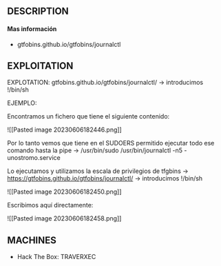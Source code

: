 
## DESCRIPTION



#### Mas información
* gtfobins.github.io/gtfobins/journalctl


## EXPLOITATION

EXPLOTATION: gtfobins.github.io/gtfobins/journalctl/ → introducimos !/bin/sh

EJEMPLO:

Encontramos un fichero que tiene el siguiente contenido:

![[Pasted image 20230606182446.png]]

Por lo tanto vemos que tiene en el SUDOERS permitido ejecutar todo ese comando hasta la pipe → /usr/bin/sudo /usr/bin/journalctl -n5 -unostromo.service 

Lo ejecutamos y utilizamos la escala de privilegios de tfgbins → https://gtfobins.github.io/gtfobins/journalctl/ → introducimos !/bin/sh

![[Pasted image 20230606182450.png]]

Escribimos aquí directamente:

![[Pasted image 20230606182458.png]]

## MACHINES

* Hack The Box: TRAVERXEC
